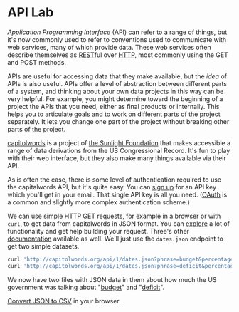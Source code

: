 # API Lab

_Application Programming Interface_ (API) can refer to a range of things, but it's now commonly used to refer to conventions used to communicate with web services, many of which provide data. These web services often describe themselves as [REST](http://en.wikipedia.org/wiki/Representational_state_transfer)ful over [HTTP](http://en.wikipedia.org/wiki/Http), most commonly using the GET and POST methods.

APIs are useful for accessing data that they make available, but the _idea_ of APIs is also useful. APIs offer a level of abstraction between different parts of a system, and thinking about your own data projects in this way can be very helpful. For example, you might determine toward the beginning of a project the APIs that you need, either as final products or internally. This helps you to articulate goals and to work on different parts of the project separately. It lets you change one part of the project without breaking other parts of the project.

[capitolwords](http://capitolwords.org/) is a project of [the Sunlight Foundation](http://sunlightfoundation.com/) that makes accessible a range of data derivations from the US Congressional Record. It's fun to play with their web interface, but they also make many things available via their API.

As is often the case, there is some level of authentication required to use the capitalwords API, but it's quite easy. You can [sign up](http://sunlightfoundation.com/api/accounts/register/) for an API key which you'll get in your email. That single API key is all you need. ([OAuth](http://oauth.net/) is a common and slightly more complex authentication scheme.)

We can use simple HTTP GET requests, for example in a browser or with `curl`, to get data from capitalwords in JSON format. You can [explore](http://tryit.sunlightfoundation.com/capitolwords) a lot of functionality and get help building your request. Three's other [documentation](http://capitolwords.org/api/1/) available as well. We'll just use the `dates.json` endpoint to get two simple datasets.

```bash
curl 'http://capitolwords.org/api/1/dates.json?phrase=budget&percentages=true&granularity=year&apikey=YOUR_KEY_HERE' > lab_API-budget.json
curl 'http://capitolwords.org/api/1/dates.json?phrase=deficit&percentages=true&granularity=year&apikey=YOUR_KEY_HERE' > lab_API-deficit.json
```

We now have two files with JSON data in them about how much the US government was talking about "[budget](lab_API-budget.json)" and "[deficit](lab_API-deficit.json)".



[Convert JSON to CSV](http://konklone.io/json/) in your browser.
